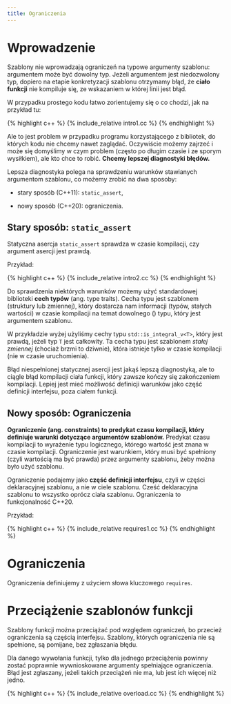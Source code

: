 ```yaml
---
title: Ograniczenia
---
```


# Wprowadzenie

Szablony nie wprowadzają ograniczeń na typowe argumenty szablonu:
argumentem może być dowolny typ.  Jeżeli argumentem jest niedozwolony
typ, dopiero na etapie konkretyzacji szablonu otrzymamy błąd, że
**ciało funkcji** nie kompiluje się, ze wskazaniem w której linii jest
błąd.

W przypadku prostego kodu łatwo zorientujemy się o co chodzi, jak na
przykład tu:

{% highlight c++ %}
{% include_relative intro1.cc %}
{% endhighlight %}

Ale to jest problem w przypadku programu korzystającego z bibliotek,
do których kodu nie chcemy nawet zaglądać.  Oczywiście możemy zajrzeć
i może się domyślimy w czym problem (często po długim czasie i ze
sporym wysiłkiem), ale kto chce to robić.  **Chcemy lepszej
diagnostyki błędów.**

Lepsza diagnostyka polega na sprawdzeniu warunków stawianych
argumentom szablonu, co możemy zrobić na dwa sposoby:

* stary sposób (C++11): `static_assert`,

* nowy sposób (C++20): ograniczenia.

## Stary sposób: `static_assert`

Statyczna asercja `static_assert` sprawdza w czasie kompilacji, czy
argument asercji jest prawdą.

Przykład:

{% highlight c++ %}
{% include_relative intro2.cc %}
{% endhighlight %}

Do sprawdzenia niektórych warunków możemy użyć standardowej biblioteki
**cech typów** (ang. type traits).  Cecha typu jest szablonem
(struktury lub zmiennej), który dostarcza nam informacji (typów,
stałych wartości) w czasie kompilacji na temat dowolnego () typu,
który jest argumentem szablonu.

W przykładzie wyżej użyliśmy cechy typu `std::is_integral_v<T>`, który
jest prawdą, jeżeli typ `T` jest całkowity.  Ta cecha typu jest
szablonem *stałej zmiennej* (chociaż brzmi to dziwnie), która istnieje
tylko w czasie kompilacji (nie w czasie uruchomienia).

Błąd niespełnionej statycznej asercji jest jakąś lepszą diagnostyką,
ale to ciągle błąd kompilacji ciała funkcji, który zawsze kończy się
zakończeniem kompilacji.  Lepiej jest mieć możliwość definicji
warunków jako część definicji interfejsu, poza ciałem funkcji.

## Nowy sposób: Ograniczenia

**Ograniczenie (ang. constraints) to predykat czasu kompilacji, który
definiuje warunki dotyczące argumentów szablonów.** Predykat czasu
kompilacji to wyrażenie typu logicznego, którego wartość jest znana w
czasie kompilacji.  Ograniczenie jest warunkiem, który musi być
spełniony (czyli wartością ma być prawda) przez argumenty szablonu,
żeby można było użyć szablonu.

Ograniczenie podajemy jako **część definicji interfejsu**, czyli w
części deklaracyjnej szablonu, a nie w ciele szablonu.  Cześć
deklaracyjna szablonu to wszystko oprócz ciała szablonu.  Ograniczenia
to funkcjonalność C++20.

Przykład:

{% highlight c++ %}
{% include_relative requires1.cc %}
{% endhighlight %}

# Ograniczenia

Ograniczenia definiujemy z użyciem słowa kluczowego `requires`.

# Przeciążenie szablonów funkcji

Szablony funkcji można przeciążać pod względem ograniczeń, bo przecież
ograniczenia są częścią interfejsu.  Szablony, których ograniczenia
nie są spełnione, są pomijane, bez zgłaszania błędu.

Dla danego wywołania funkcji, tylko dla jednego przeciążenia powinny
zostać poprawnie wywnioskowane argumenty spełniające ograniczenia.
Błąd jest zgłaszany, jeżeli takich przeciążeń nie ma, lub jest ich
więcej niż jedno.

{% highlight c++ %}
{% include_relative overload.cc %}
{% endhighlight %}

# 
